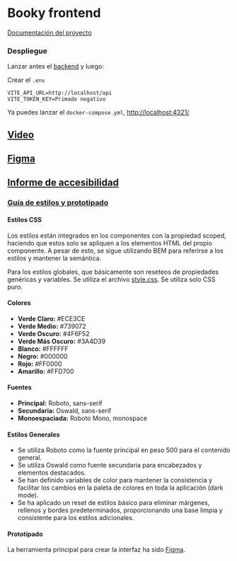 # Booky frontend

[Documentación del proyecto](./docs/doc.md)

### Despliegue

Lanzar antes el [backend](https://github.com/F0rno/DWES-Proyecto-6) y luego:

Crear el `.env`

```env
VITE_API_URL=http://localhost/api
VITE_TOKEN_KEY=Primado negativo
```

Ya puedes lanzar el `docker-compose.yml`, [http://localhost:4321/](http://localhost:4321/)

## [Video](https://drive.google.com/file/d/171x0KN6y_9P7u_kLv_XnhC87xfbUwPng/view?usp=drive_link)

## [Figma](https://www.figma.com/file/tJoWKNAPJVyoGHG60eB6kB/Proyecto-6?type=design&node-id=4%3A2&mode=design&t=hDb3nXUaGTQIkYum-1)

## [Informe de accesibilidad](./docs/doc.md#informe-de-accesibilidad)

### [Guía de estilos y prototipado](./docs/doc.md#guía-de-estilos-y-prototipado)

#### Estilos CSS

Los estilos están integrados en los componentes con la propiedad scoped, haciendo que estos solo se apliquen a los elementos HTML del propio componente. A pesar de esto, se sigue utilizando BEM para referirse a los estilos y mantener la semántica.

Para los estilos globales, que básicamente son reseteos de propiedades genéricas y variables. Se utiliza el archivo [style.css](https://github.com/F0rno/DWEC-Proyecto-6/blob/master/src/style.css). Se utiliza solo CSS puro.

#### Colores

* **Verde Claro:** #ECE3CE
* **Verde Medio:** #739072
* **Verde Oscuro:** #4F6F52
* **Verde Más Oscuro:** #3A4D39
* **Blanco:** #FFFFFF
* **Negro:** #000000
* **Rojo:** #FF0000
* **Amarillo:** #FFD700

#### Fuentes

* **Principal:** Roboto, sans-serif
* **Secundaria:** Oswald, sans-serif
* **Monoespaciada:** Roboto Mono, monospace

#### Estilos Generales

* Se utiliza Roboto como la fuente principal en peso 500 para el contenido general.
* Se utiliza Oswald como fuente secundaria para encabezados y elementos destacados.
* Se han definido variables de color para mantener la consistencia y facilitar los cambios en la paleta de colores en toda la aplicación (dark mode).
* Se ha aplicado un reset de estilos básico para eliminar márgenes, rellenos y bordes predeterminados, proporcionando una base limpia y consistente para los estilos adicionales.

#### Prototipado

La herramienta principal para crear la interfaz ha sido [Figma](https://www.figma.com/file/tJoWKNAPJVyoGHG60eB6kB/Proyecto-6?type=design&node-id=4%3A2&mode=design&t=L4coyayPd0K2P6I0-1).
